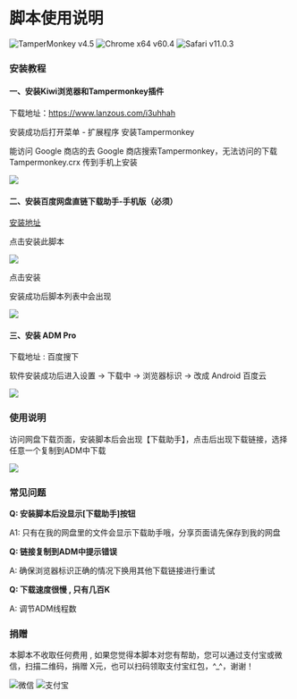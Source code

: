 # 脚本使用说明
![TamperMonkey v4.5](https://img.shields.io/badge/TamperMonkey-v4.8-brightgreen.svg) ![Chrome x64 v60.4](https://img.shields.io/badge/Chrome%20x64-v73.0-brightgreen.svg) ![Safari v11.0.3](https://img.shields.io/badge/Safari%20-v12.0-brightgreen.svg)

### 安装教程

#### 一、安装Kiwi浏览器和Tampermonkey插件

下载地址：https://www.lanzous.com/i3uhhah

安装成功后打开菜单 - 扩展程序 安装Tampermonkey

能访问 Google 商店的去 Google 商店搜索Tampermonkey，无法访问的下载Tampermonkey.crx 传到手机上安装

![](https://ws1.sinaimg.cn/large/4db689e3ly1g2dwrzmijhj20dr0ed0tr.jpg)

#### 二、安装百度网盘直链下载助手-手机版（必须）

[安装地址](https://greasyfork.org/zh-CN/scripts/382175)

点击安装此脚本

![](https://ws1.sinaimg.cn/large/4db689e3ly1g2dwyf66whj20dl0flq4q.jpg)

点击安装

安装成功后脚本列表中会出现

![](https://ws1.sinaimg.cn/large/4db689e3ly1g2dx1486bxj20dq08t74z.jpg)

#### 三、安装 ADM Pro

下载地址 : 百度搜下

软件安装成功后进入设置 -> 下载中 -> 浏览器标识 -> 改成 Android 百度云

![](https://ws1.sinaimg.cn/large/4db689e3ly1g2dxgolx5ij20cj0eojrw.jpg)

### 使用说明

访问网盘下载页面，安装脚本后会出现【下载助手】，点击后出现下载链接，选择任意一个复制到ADM中下载

![](https://ws1.sinaimg.cn/large/4db689e3ly1g2dxv6jv6dj20dm0mzdj3.jpg)


### 常见问题

**Q: 安装脚本后没显示[下载助手]按钮**

A1: 只有在我的网盘里的文件会显示下载助手哦，分享页面请先保存到我的网盘

**Q: 链接复制到ADM中提示错误**

A: 确保浏览器标识正确的情况下换用其他下载链接进行重试

**Q: 下载速度很慢 , 只有几百K**

A: 调节ADM线程数

### 捐赠
本脚本不收取任何费用 , 如果您觉得本脚本对您有帮助，您可以通过支付宝或微信，扫描二维码，捐赠 X元，也可以扫码领取支付宝红包，^_^，谢谢！

 ![微信](https://ww1.sinaimg.cn/large/4db689e3ly1g0ae1ogfjbj205k05yjrl.jpg) ![支付宝](https://ww1.sinaimg.cn/large/4db689e3ly1g0ae1oc3o4j205k05yweg.jpg) 
